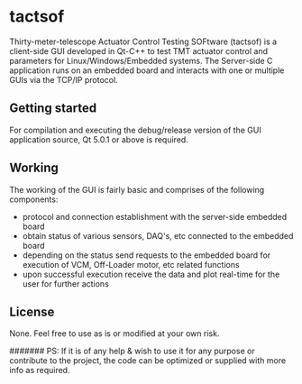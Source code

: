 # tactsof

Thirty-meter-telescope Actuator Control Testing SOFtware (tactsof) is a client-side GUI developed in Qt-C++ to test TMT actuator control and parameters for Linux/Windows/Embedded systems. The Server-side C application runs on an embedded board and interacts with one or multiple GUIs via the TCP/IP protocol. 

## Getting started

For compilation and executing the debug/release version of the GUI application source, Qt 5.0.1 or above is required.

## Working

The working of the GUI is fairly basic and comprises of the following components:
 * protocol and connection establishment with the server-side embedded board
 * obtain status of various sensors, DAQ's, etc connected to the embedded board
 * depending on the status send requests to the embedded board for execution of VCM, Off-Loader motor, etc related functions
 * upon successful execution receive the data and plot real-time for the user for further actions

## License

None. Feel free to use as is or modified at your own risk.

####### PS: If it is of any help & wish to use it for any purpose or contribute to the project, the code can be optimized or supplied with more info as required. 
